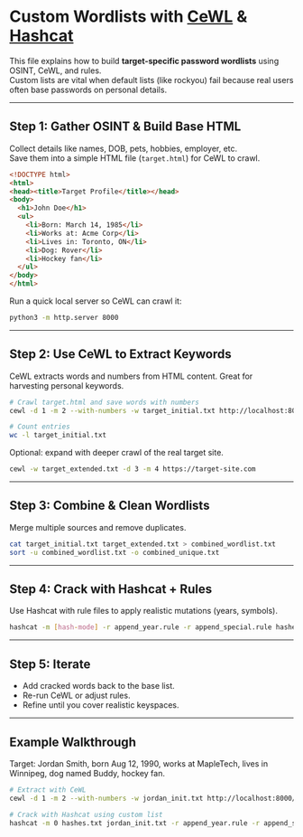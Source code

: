 # Custom Wordlists with [CeWL](https://github.com/digininja/CeWL) & [Hashcat](https://hashcat.net/hashcat/)

This file explains how to build **target-specific password wordlists** using OSINT, CeWL, and rules.  
Custom lists are vital when default lists (like rockyou) fail because real users often base passwords on personal details.  

---

## Step 1: Gather OSINT & Build Base HTML
Collect details like names, DOB, pets, hobbies, employer, etc.  
Save them into a simple HTML file (`target.html`) for CeWL to crawl.  

```html
<!DOCTYPE html>
<html>
<head><title>Target Profile</title></head>
<body>
  <h1>John Doe</h1>
  <ul>
    <li>Born: March 14, 1985</li>
    <li>Works at: Acme Corp</li>
    <li>Lives in: Toronto, ON</li>
    <li>Dog: Rover</li>
    <li>Hockey fan</li>
  </ul>
</body>
</html>
```

Run a quick local server so CeWL can crawl it:  

```bash
python3 -m http.server 8000
```

---

## Step 2: Use CeWL to Extract Keywords
CeWL extracts words and numbers from HTML content. Great for harvesting personal keywords.  

```bash
# Crawl target.html and save words with numbers
cewl -d 1 -m 2 --with-numbers -w target_initial.txt http://localhost:8000/target.html

# Count entries
wc -l target_initial.txt
```

Optional: expand with deeper crawl of the real target site.  

```bash
cewl -w target_extended.txt -d 3 -m 4 https://target-site.com
```

---

## Step 3: Combine & Clean Wordlists
Merge multiple sources and remove duplicates.  

```bash
cat target_initial.txt target_extended.txt > combined_wordlist.txt
sort -u combined_wordlist.txt -o combined_unique.txt
```

---

## Step 4: Crack with Hashcat + Rules
Use Hashcat with rule files to apply realistic mutations (years, symbols).  

```bash
hashcat -m [hash-mode] -r append_year.rule -r append_special.rule hashes.txt combined_unique.txt
```

---

## Step 5: Iterate
- Add cracked words back to the base list.  
- Re-run CeWL or adjust rules.  
- Refine until you cover realistic keyspaces.  

---

## Example Walkthrough
Target: Jordan Smith, born Aug 12, 1990, works at MapleTech, lives in Winnipeg, dog named Buddy, hockey fan.  

```bash
# Extract with CeWL
cewl -d 1 -m 2 --with-numbers -w jordan_init.txt http://localhost:8000/target.html

# Crack with Hashcat using custom list
hashcat -m 0 hashes.txt jordan_init.txt -r append_year.rule -r append_special.rule
```
